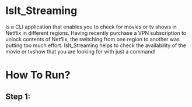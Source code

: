 # IsIt_Streaming
Is a CLI application that enables you to check for movies or tv shows in Netflix in different regions.
Having recently purchase a VPN subscription to unlock contents of Netflix, the switching from 
one region to another was putting too much effort. IsIt_Streaming helps to check the availability of
the movie or tvshow that you are looking for with just a command! 

# How To Run?
## Step 1:

